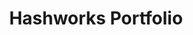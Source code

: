 ---
title: Hashworks Portfolio
description: Layout design, Magazine design, Illustration
categories:
- MAGAZINE & BOOK
layout: portfolio_detail
background-class: portBgImg
background-image: "/assets/img/blog/1_1.png"
porject_title: Hashworks Portfolio
porject_subtitle: Layout design, Magazine design, Illustration
porject_apple_imglink: ""
porject_android_imglink: ""
project_detail: This magazine combines all of the works done by Hashworks. It encapsulates amazing articles, case studies and Hashwork’s journey throughout the past years. Pages which are super informative not only compels the readers to go on, but also to admire the beautifully designed layout which keeps the readers entertained.
whatWeDoList:
- Layout design
- Magazine design
- Illustration
img: "/assets/img/portfolio/hash_port/2.png"
imgContent:   A page from the hashworks portfolio magazine.


variation_img1: "/assets/img/portfolio/hash_port/7.png"
variation_img2: "/assets/img/portfolio/hash_port/8.png"
variation_img3: "/assets/img/portfolio/hash_port/9.png"
---
